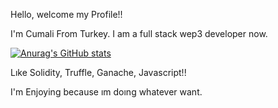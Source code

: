 Hello, welcome my Profile!! 

I'm Cumali From Turkey. I am a full stack wep3 developer now.

[![Anurag's GitHub stats](https://github-readme-stats.vercel.app/api?username=tarabesque)](https://github.com/tarabesque/github-readme-stats)

Lıke  Solidity, Truffle, Ganache, Javascript!!

I'm Enjoying because ım doıng whatever want.
